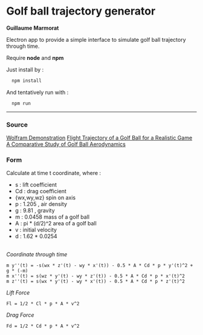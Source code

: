 # Golf ball trajectory generator

__Guillaume Marmorat__

Electron app to provide a simple interface to simulate golf ball trajectory through time.

Require __node__ and __npm__

Just install by :

```bash
  npm install
```

And tentatively run with :

```bash
  npm run
```
---

### Source

[Wolfram Demonstration](http://demonstrations.wolfram.com/FlightOfAGolfBall/)
[Flight Trajectory of a Golf Ball for a Realistic Game](http://www.ijimt.org/papers/419-D0260.pdf)
[A Comparative Study of Golf Ball Aerodynamics ](https://people.eng.unimelb.edu.au/imarusic/proceedings/17/176_Paper.pdf)

### Form

Calculate at time t coordinate, where :
* s : lift coefficient
* Cd : drag coefficient
* {wx,wy,wz} spin on axis
* p : 1.205 , air density
* g : 9.81 , gravity
* m : 0.0458 mass of a golf ball
* A : pi * (d/2)^2 area of a golf ball
* v : initial velocity
* d : 1.62 * 0.0254

\
*Coordinate through time*

    m y''(t) = -s(wx * z'(t) - wy * x'(t)) - 0.5 * A * Cd * p * y'(t)^2 + g * (-m)  
    m x''(t) = s(wz * y'(t) - wy * z'(t)) - 0.5 * A * Cd * p * x'(t)^2  
    m z''(t) = s(wx * y'(t) - wy * x'(t)) - 0.5 * A * Cd * p * z'(t)^2  


*Lift Force*

    Fl = 1/2 * Cl * p * A * v^2

*Drag Force*

    Fd = 1/2 * Cd * p * A * v^2
